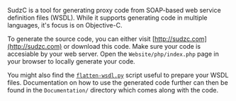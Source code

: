 SudzC is a tool for generating proxy code from SOAP-based web service definition files (WSDL). While it supports generating code in multiple languages, it's focus is on Objective-C.

To generate the source code, you can either visit [http://sudzc.com](http://sudzc.com) or download this code. Make sure your code is accesiable by your web server. Open the `Website/php/index.php` page in your browser to locally generate your code.

You might also find the [`flatten-wsdl.py`](https://github.com/amaechler/FlatWSDL) script useful to prepare your WSDL files. Documentation on how to use the generated code further can then be found in the `Documentation/` directory which comes along with the code.